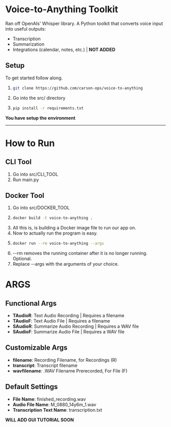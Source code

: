 # Voice-to-Anything Toolkit

Ran off OpenAIs' Whisper library. A Python toolkit that converts voice input into useful outputs:
- Transcription
- Summarization
- Integrations (calendar, notes, etc.) | **NOT ADDED**

## Setup
To get started follow along.

1. ```bash
   git clone https://github.com/carson-ops/voice-to-anything
   ```
2. Go into the src/ directory
3. ```bash
   pip install -r requirements.txt
   ```
**You have setup the environment**

---
# How to Run
## CLI Tool
1. Go into src/CLI_TOOL
2. Run main.py

## Docker Tool
1. Go into src/DOCKER_TOOL
2. ```bash
   docker build -t voice-to-anything .
   ```
3. All this is, is building a Docker image file to run our app on.
4. Now to actually run the program is easy.
5. ```bash
   docker run --rm voice-to-anything --args
   ```
6. --rm removes the running container after it is no longer running. Optional.
7. Replace --args with the arguments of your choice.
# ARGS
## Functional Args
- **TAudioR**: Text Audio Recording | Requires a filename
- **TAudioF**: Text Audio File | Requires a filename
- **SAudioR**: Summarize Audio Recording | Requires a WAV file
- **SAudioF**: Summarize Audio File | Requires a WAV file

## Customizable Args
- **filename**: Recording Filename, for Recordings (R)
- **transcript**: Transcript filename
- **wavfilename**: .WAV Filename Prerecorded, For File (F)

## Default Settings
 - **File Name**: finished_recording.wav
 - **Audio File Name**: M_0880_14y6m_1.wav
 - **Transcription Text Name**: transcription.txt

**WILL ADD GUI TUTORIAL SOON**
